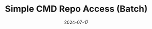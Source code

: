 ---
draft: false
title: "Simple CMD Repo Access (Batch)"
description: "A simple Git repository access tool for Command Prompt."
date: 2024-07-17
url: https://github.com/nTh0rn/sCMDra
---